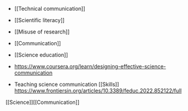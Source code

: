   - [[Technical communication]]
  - [[Scientific literacy]]
  - [[Misuse of research]]
  - [[Communication]]
  - [[Science education]]

  - https://www.coursera.org/learn/designing-effective-science-communication

  - Teaching science communication [[Skills]]
    https://www.frontiersin.org/articles/10.3389/feduc.2022.852122/full

[[Science]][[Communication]]